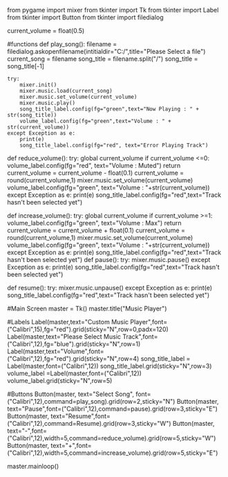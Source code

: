 from pygame import mixer
from tkinter import Tk
from tkinter import Label
from tkinter import Button
from tkinter import filedialog

current_volume = float(0.5)

#functions
def play_song():
	filename = filedialog.askopenfilename(intitialdir="C:/",title="Please Select a file")
	current_song = filename
	song_title   = filename.split("/")
	song_title   = song_title[-1]

	try:
		mixer.init()
		mixer.music.load(current_song)
		mixer.music.set_volume(current_volume)
		mixer.music.play()
		song_title_label.config(fg="green",text="Now Playing : " + str(song_title))
		volume_label.config(fg="green",text="Volume : " + str(current_volume))
	except Exception as e:
		print(e)
		song_title_label.config(fg="red", text="Error Playing Track")

def reduce_volume():
	try:
		global current_volume
		if current_volume <=0:
			volume_label.config(fg="red", text="Volume : Muted")
			return
		current_volume = current_volume - float(0.1)
		current_volume = round(current_volume,1)
		mixer.music.set_volume(current_volume)
		volume_label.config(fg="green", text="Volume : "+str(current_volume))
	except Exception as e:
		print(e)
		song_title_label.config(fg="red",text="Track hasn't been selected yet")

def increase_volume():
	try:
		global current_volume
		if current_volume >=1:
			volume_label.config(fg="green", text="Volume : Max")
			return
		current_volume = current_volume + float(0.1)
		current_volume = round(current_volume,1)
		mixer.music.set_volume(current_volume)
		volume_label.config(fg="green", text="Volume : "+str(current_volume))
	except Exception as e:
		print(e)
		song_title_label.config(fg="red",text="Track hasn't been selected yet")
def pause():
	try:
		mixer.music.pause()
	except Exception as e:
		print(e)
		song_title_label.config(fg="red",text="Track hasn't been selected yet")

def resume():
	try:
		mixer.music.unpause()
	except Exception as e:
		print(e)
		song_title_label.config(fg="red",text="Track hasn't been selected yet")

#Main Screen
master = Tk()
master.title("Music Player")

#Labels
Label(master,text="Custom Music Player",font=("Calibri",15),fg="red").grid(sticky="N",row=0,padx=120)
Label(master,text="Please Select Music Track",font=("Calibri",12),fg="blue").grid(sticky="N",row=1)
Label(master,text="Volume",font=("Calibri",12),fg="red").grid(sticky="N",row=4)
song_title_label = Label(master,font=("Calibri",12))
song_title_label.grid(sticky="N",row=3)
volume_label =Label(master,font=("Calibri",12))
volume_label.grid(sticky="N",row=5)

#Buttons
Button(master, text="Select Song", font=("Calibri",12),command=play_song).grid(row=2,sticky="N")
Button(master, text="Pause",font=("Calibri",12),command=pause).grid(row=3,sticky="E")
Button(master, text="Resume",font=("Calibri",12),command=Resume).grid(row=3,sticky="W")
Button(master, text="-",font=("Calibri",12),width=5,command=reduce_volume).grid(row=5,sticky="W")
Button(master, text="+",font=("Calibri",12),width=5,command=increase_volume).grid(row=5,sticky="E")

master.mainloop()
